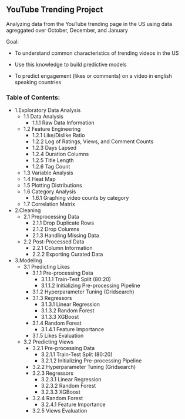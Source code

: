 ## YouTube Trending Project
Analyzing data from the YouTube trending page in the US using data agreggated over October, December, and January

Goal: 
* To understand common characteristics of trending videos in the US

* Use this knowledge to build predictive models

* To predict engagement (likes or comments) on a video in english speaking countries

### Table of Contents:
* 1.Exploratory Data Analysis
    * 1.1 Data Analysis
        * 1.1.1 Raw Data Information
    * 1.2 Feature Engineering
        * 1.2.1 Like/Dislike Ratio
        * 1.2.2 Log of Ratings, Views, and Comment Counts
        * 1.2.3 Days Lapsed
        * 1.2.4 Duration Columns
        * 1.2.5 Title Length
        * 1.2.6 Tag Count
    * 1.3 Variable Analysis
    * 1.4 Heat Map
    * 1.5 Plotting Distributions
    * 1.6 Category Analysis
        * 1.6.1 Graphing video counts by category
    * 1.7 Correlation Matrix
* 2.Cleaning
    * 2.1 Preprocessing Data
        * 2.1.1 Drop Duplicate Rows
        * 2.1.2 Drop Columns
        * 2.1.3 Handling Missing Data
    * 2.2 Post-Processed Data
        * 2.2.1 Column Information
        * 2.2.2 Exporting Curated Data
* 3.Modeling
    * 3.1 Predicting Likes
        * 3.1.1 Pre-processing Data
            * 3.1.1.1 Train-Test Split (80:20)
            * 3.1.1.2 Initializing Pre-processing Pipeline
        * 3.1.2 Hyperparameter Tuning (Gridsearch)
        * 3.1.3 Regressors
            * 3.1.3.1 Linear Regression
            * 3.1.3.2 Random Forest
            * 3.1.3.3 XGBoost
        * 3.1.4 Random Forest
            * 3.1.4.1 Feature Importance
        * 3.1.5 Likes Evaluation
    * 3.2 Predicting Views
        * 3.2.1 Pre-processing Data
            * 3.2.1.1 Train-Test Split (80:20)
            * 3.2.1.2 Initializing Pre-processing Pipeline
        * 3.2.2 Hyperparameter Tuning (Gridsearch)
        * 3.2.3 Regressors
            * 3.2.3.1 Linear Regression
            * 3.2.3.2 Random Forest
            * 3.2.3.3 XGBoost
        * 3.2.4 Random Forest
            * 3.2.4.1 Feature Importance
        * 3.2.5 Views Evaluation
